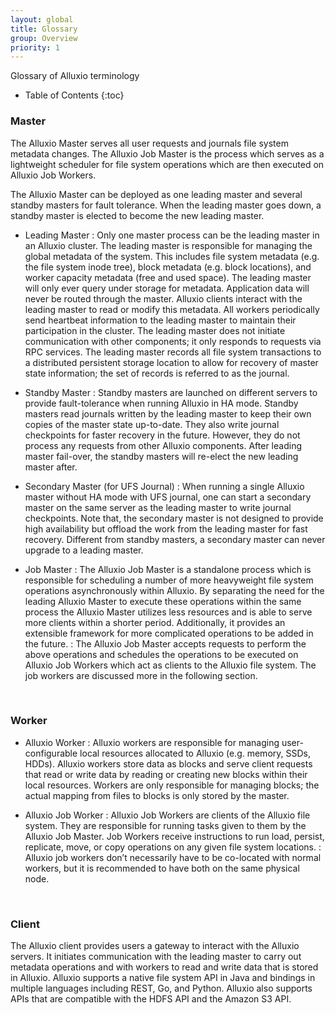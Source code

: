 ```yaml
---
layout: global
title: Glossary
group: Overview
priority: 1
---
```


<!-- * Table of Contents
{:toc} -->

Glossary of Alluxio terminology

<!-- what words should be included in glossary? best if can point to more detailed doc-->
<!-- this is just an example, definitions taken from https://docs.alluxio.io/os/user/stable/en/overview/Architecture.html -->

* Table of Contents
{:toc}

### Master

The Alluxio Master serves all user requests and journals file system metadata changes. The Alluxio Job Master is the process which serves as a lightweight scheduler for file system operations which are then executed on Alluxio Job Workers.

The Alluxio Master can be deployed as one leading master and several standby masters for fault tolerance. When the leading master goes down, a standby master is elected to become the new leading master.

* Leading Master
: Only one master process can be the leading master in an Alluxio cluster. The leading master is responsible for managing the global metadata of the system. This includes file system metadata (e.g. the file system inode tree), block metadata (e.g. block locations), and worker capacity metadata (free and used space). The leading master will only ever query under storage for metadata. Application data will never be routed through the master. Alluxio clients interact with the leading master to read or modify this metadata. All workers periodically send heartbeat information to the leading master to maintain their participation in the cluster. The leading master does not initiate communication with other components; it only responds to requests via RPC services. The leading master records all file system transactions to a distributed persistent storage location to allow for recovery of master state information; the set of records is referred to as the journal.

* Standby Master
: Standby masters are launched on different servers to provide fault-tolerance when running Alluxio in HA mode. Standby masters read journals written by the leading master to keep their own copies of the master state up-to-date. They also write journal checkpoints for faster recovery in the future. However, they do not process any requests from other Alluxio components. After leading master fail-over, the standby masters will re-elect the new leading master after.

* Secondary Master (for UFS Journal)
: When running a single Alluxio master without HA mode with UFS journal, one can start a secondary master on the same server as the leading master to write journal checkpoints. Note that, the secondary master is not designed to provide high availability but offload the work from the leading master for fast recovery. Different from standby masters, a secondary master can never upgrade to a leading master.

* Job Master
: The Alluxio Job Master is a standalone process which is responsible for scheduling a number of more heavyweight file system operations asynchronously within Alluxio. By separating the need for the leading Alluxio Master to execute these operations within the same process the Alluxio Master utilizes less resources and is able to serve more clients within a shorter period. Additionally, it provides an extensible framework for more complicated operations to be added in the future.
: The Alluxio Job Master accepts requests to perform the above operations and schedules the operations to be executed on Alluxio Job Workers which act as clients to the Alluxio file system. The job workers are discussed more in the following section.

<!-- ##### Leading Master

Only one master process can be the leading master in an Alluxio cluster. The leading master is responsible for managing the global metadata of the system. This includes file system metadata (e.g. the file system inode tree), block metadata (e.g. block locations), and worker capacity metadata (free and used space). The leading master will only ever query under storage for metadata. Application data will never be routed through the master. Alluxio clients interact with the leading master to read or modify this metadata. All workers periodically send heartbeat information to the leading master to maintain their participation in the cluster. The leading master does not initiate communication with other components; it only responds to requests via RPC services. The leading master records all file system transactions to a distributed persistent storage location to allow for recovery of master state information; the set of records is referred to as the journal. -->

<!-- ##### Standby Master

Standby masters are launched on different servers to provide fault-tolerance when running Alluxio in HA mode. Standby masters read journals written by the leading master to keep their own copies of the master state up-to-date. They also write journal checkpoints for faster recovery in the future. However, they do not process any requests from other Alluxio components. After leading master fail-over, the standby masters will re-elect the new leading master after. -->

<!-- ##### Secondary Master (for UFS journal)

When running a single Alluxio master without HA mode with UFS journal, one can start a secondary master on the same server as the leading master to write journal checkpoints. Note that, the secondary master is not designed to provide high availability but offload the work from the leading master for fast recovery. Different from standby masters, a secondary master can never upgrade to a leading master. -->


<!-- ##### Job Master

The Alluxio Job Master is a standalone process which is responsible for scheduling a number of more heavyweight file system operations asynchronously within Alluxio. By separating the need for the leading Alluxio Master to execute these operations within the same process the Alluxio Master utilizes less resources and is able to serve more clients within a shorter period. Additionally, it provides an extensible framework for more complicated operations to be added in the future.

The Alluxio Job Master accepts requests to perform the above operations and schedules the operations to be executed on Alluxio Job Workers which act as clients to the Alluxio file system. The job workers are discussed more in the following section. -->
<br />

### Worker

* Alluxio Worker
: Alluxio workers are responsible for managing user-configurable local resources allocated to Alluxio (e.g. memory, SSDs, HDDs). Alluxio workers store data as blocks and serve client requests that read or write data by reading or creating new blocks within their local resources. Workers are only responsible for managing blocks; the actual mapping from files to blocks is only stored by the master.

* Alluxio Job Worker
: Alluxio Job Workers are clients of the Alluxio file system. They are responsible for running tasks given to them by the Alluxio Job Master. Job Workers receive instructions to run load, persist, replicate, move, or copy operations on any given file system locations.
: Alluxio job workers don’t necessarily have to be co-located with normal workers, but it is recommended to have both on the same physical node.

<!-- ##### Alluxio Worker

Alluxio workers are responsible for managing user-configurable local resources allocated to Alluxio (e.g. memory, SSDs, HDDs). Alluxio workers store data as blocks and serve client requests that read or write data by reading or creating new blocks within their local resources. Workers are only responsible for managing blocks; the actual mapping from files to blocks is only stored by the master.

##### Alluxio Job Worker

Alluxio Job Workers are clients of the Alluxio file system. They are responsible for running tasks given to them by the Alluxio Job Master. Job Workers receive instructions to run load, persist, replicate, move, or copy operations on any given file system locations.

Alluxio job workers don’t necessarily have to be co-located with normal workers, but it is recommended to have both on the same physical node. -->
<br />

### Client

The Alluxio client provides users a gateway to interact with the Alluxio servers. It initiates communication with the leading master to carry out metadata operations and with workers to read and write data that is stored in Alluxio. Alluxio supports a native file system API in Java and bindings in multiple languages including REST, Go, and Python. Alluxio also supports APIs that are compatible with the HDFS API and the Amazon S3 API.
